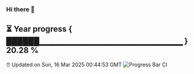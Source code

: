 ### Hi there 👋
⏳ Year progress { ██████▁▁▁▁▁▁▁▁▁▁▁▁▁▁▁▁▁▁▁▁▁▁▁▁ } 20.28 %
---
⏰ Updated on Sun, 16 Mar 2025 00:44:53 GMT
![Progress Bar CI](https://github.com/Moyi321/Moyi321/workflows/Progress%20Bar%20CI/badge.svg)

